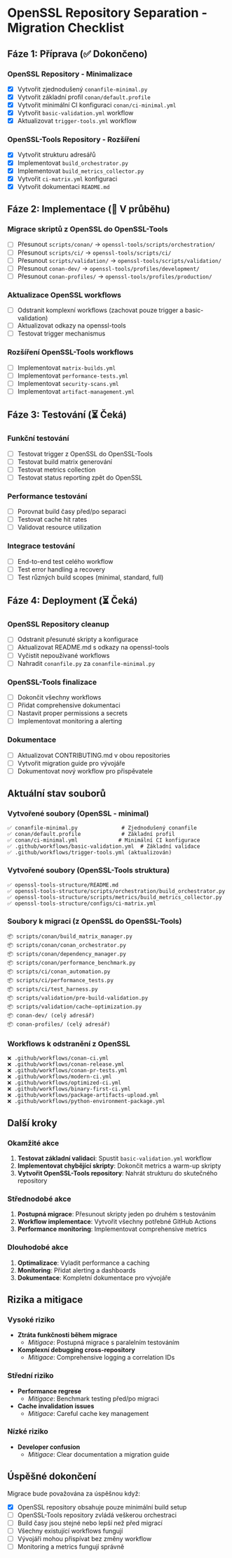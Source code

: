 # OpenSSL Repository Separation - Migration Checklist

## Fáze 1: Příprava (✅ Dokončeno)

### OpenSSL Repository - Minimalizace
- [x] Vytvořit zjednodušený `conanfile-minimal.py`
- [x] Vytvořit základní profil `conan/default.profile`
- [x] Vytvořit minimální CI konfiguraci `conan/ci-minimal.yml`
- [x] Vytvořit `basic-validation.yml` workflow
- [x] Aktualizovat `trigger-tools.yml` workflow

### OpenSSL-Tools Repository - Rozšíření
- [x] Vytvořit strukturu adresářů
- [x] Implementovat `build_orchestrator.py`
- [x] Implementovat `build_metrics_collector.py`
- [x] Vytvořit `ci-matrix.yml` konfiguraci
- [x] Vytvořit dokumentaci `README.md`

## Fáze 2: Implementace (🔄 V průběhu)

### Migrace skriptů z OpenSSL do OpenSSL-Tools
- [ ] Přesunout `scripts/conan/` → `openssl-tools/scripts/orchestration/`
- [ ] Přesunout `scripts/ci/` → `openssl-tools/scripts/ci/`
- [ ] Přesunout `scripts/validation/` → `openssl-tools/scripts/validation/`
- [ ] Přesunout `conan-dev/` → `openssl-tools/profiles/development/`
- [ ] Přesunout `conan-profiles/` → `openssl-tools/profiles/production/`

### Aktualizace OpenSSL workflows
- [ ] Odstranit komplexní workflows (zachovat pouze trigger a basic-validation)
- [ ] Aktualizovat odkazy na openssl-tools
- [ ] Testovat trigger mechanismus

### Rozšíření OpenSSL-Tools workflows
- [ ] Implementovat `matrix-builds.yml`
- [ ] Implementovat `performance-tests.yml`
- [ ] Implementovat `security-scans.yml`
- [ ] Implementovat `artifact-management.yml`

## Fáze 3: Testování (⏳ Čeká)

### Funkční testování
- [ ] Testovat trigger z OpenSSL do OpenSSL-Tools
- [ ] Testovat build matrix generování
- [ ] Testovat metrics collection
- [ ] Testovat status reporting zpět do OpenSSL

### Performance testování
- [ ] Porovnat build časy před/po separaci
- [ ] Testovat cache hit rates
- [ ] Validovat resource utilization

### Integrace testování
- [ ] End-to-end test celého workflow
- [ ] Test error handling a recovery
- [ ] Test různých build scopes (minimal, standard, full)

## Fáze 4: Deployment (⏳ Čeká)

### OpenSSL Repository cleanup
- [ ] Odstranit přesunuté skripty a konfigurace
- [ ] Aktualizovat README.md s odkazy na openssl-tools
- [ ] Vyčistit nepoužívané workflows
- [ ] Nahradit `conanfile.py` za `conanfile-minimal.py`

### OpenSSL-Tools finalizace
- [ ] Dokončit všechny workflows
- [ ] Přidat comprehensive dokumentaci
- [ ] Nastavit proper permissions a secrets
- [ ] Implementovat monitoring a alerting

### Dokumentace
- [ ] Aktualizovat CONTRIBUTING.md v obou repositories
- [ ] Vytvořit migration guide pro vývojáře
- [ ] Dokumentovat nový workflow pro přispěvatele

## Aktuální stav souborů

### Vytvořené soubory (OpenSSL - minimal)
```
✅ conanfile-minimal.py              # Zjednodušený conanfile
✅ conan/default.profile             # Základní profil
✅ conan/ci-minimal.yml             # Minimální CI konfigurace
✅ .github/workflows/basic-validation.yml  # Základní validace
✅ .github/workflows/trigger-tools.yml (aktualizován)
```

### Vytvořené soubory (OpenSSL-Tools struktura)
```
✅ openssl-tools-structure/README.md
✅ openssl-tools-structure/scripts/orchestration/build_orchestrator.py
✅ openssl-tools-structure/scripts/metrics/build_metrics_collector.py
✅ openssl-tools-structure/configs/ci-matrix.yml
```

### Soubory k migraci (z OpenSSL do OpenSSL-Tools)
```
📦 scripts/conan/build_matrix_manager.py
📦 scripts/conan/conan_orchestrator.py
📦 scripts/conan/dependency_manager.py
📦 scripts/conan/performance_benchmark.py
📦 scripts/ci/conan_automation.py
📦 scripts/ci/performance_tests.py
📦 scripts/ci/test_harness.py
📦 scripts/validation/pre-build-validation.py
📦 scripts/validation/cache-optimization.py
📦 conan-dev/ (celý adresář)
📦 conan-profiles/ (celý adresář)
```

### Workflows k odstranění z OpenSSL
```
❌ .github/workflows/conan-ci.yml
❌ .github/workflows/conan-release.yml
❌ .github/workflows/conan-pr-tests.yml
❌ .github/workflows/modern-ci.yml
❌ .github/workflows/optimized-ci.yml
❌ .github/workflows/binary-first-ci.yml
❌ .github/workflows/package-artifacts-upload.yml
❌ .github/workflows/python-environment-package.yml
```

## Další kroky

### Okamžité akce
1. **Testovat základní validaci**: Spustit `basic-validation.yml` workflow
2. **Implementovat chybějící skripty**: Dokončit metrics a warm-up skripty
3. **Vytvořit OpenSSL-Tools repository**: Nahrát strukturu do skutečného repository

### Střednodobé akce
1. **Postupná migrace**: Přesunout skripty jeden po druhém s testováním
2. **Workflow implementace**: Vytvořit všechny potřebné GitHub Actions
3. **Performance monitoring**: Implementovat comprehensive metrics

### Dlouhodobé akce
1. **Optimalizace**: Vyladit performance a caching
2. **Monitoring**: Přidat alerting a dashboards
3. **Dokumentace**: Kompletní dokumentace pro vývojáře

## Rizika a mitigace

### Vysoké riziko
- **Ztráta funkčnosti během migrace**
  - *Mitigace*: Postupná migrace s paralelním testováním
- **Komplexní debugging cross-repository**
  - *Mitigace*: Comprehensive logging a correlation IDs

### Střední riziko
- **Performance regrese**
  - *Mitigace*: Benchmark testing před/po migraci
- **Cache invalidation issues**
  - *Mitigace*: Careful cache key management

### Nízké riziko
- **Developer confusion**
  - *Mitigace*: Clear documentation a migration guide

## Úspěšné dokončení

Migrace bude považována za úspěšnou když:
- [x] OpenSSL repository obsahuje pouze minimální build setup
- [ ] OpenSSL-Tools repository zvládá veškerou orchestraci
- [ ] Build časy jsou stejné nebo lepší než před migrací
- [ ] Všechny existující workflows fungují
- [ ] Vývojáři mohou přispívat bez změny workflow
- [ ] Monitoring a metrics fungují správně